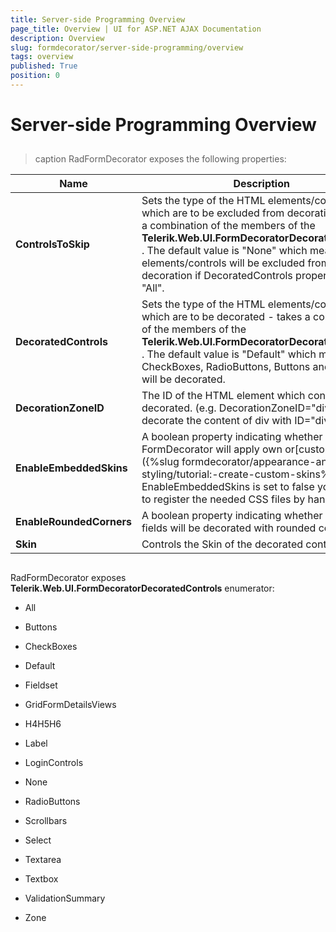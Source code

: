 ```yaml
---
title: Server-side Programming Overview
page_title: Overview | UI for ASP.NET AJAX Documentation
description: Overview
slug: formdecorator/server-side-programming/overview
tags: overview
published: True
position: 0
---
```


# Server-side Programming Overview



## 


>caption RadFormDecorator exposes the following properties:

|  __Name__  |  __Description__  |
| ------ | ------ |
| __ControlsToSkip__ |Sets the type of the HTML elements/controls which are to be excluded from decoration - takes a combination of the members of the __Telerik.Web.UI.FormDecoratorDecoratedControls__ . The default value is "None" which means that no elements/controls will be excluded from decoration if DecoratedControls property is set to "All".|
| __DecoratedControls__ |Sets the type of the HTML elements/controls which are to be decorated - takes a combination of the members of the __Telerik.Web.UI.FormDecoratorDecoratedControls__ . The default value is "Default" which means CheckBoxes, RadioButtons, Buttons and Scrollbars will be decorated.|
| __DecorationZoneID__ |The ID of the HTML element which content will be decorated. (e.g. DecorationZoneID="div1" will decorate the content of div with ID="div1")|
| __EnableEmbeddedSkins__ |A boolean property indicating whether the FormDecorator will apply own or[custom Skin]({%slug formdecorator/appearance-and-styling/tutorial:-create-custom-skins%})(e.g. If EnableEmbeddedSkins is set to false you will have to register the needed CSS files by hand.)|
| __EnableRoundedCorners__ |A boolean property indicating whether the Input fields will be decorated with rounded corners.|
| __Skin__ |Controls the Skin of the decorated controls|

## 

RadFormDecorator exposes __Telerik.Web.UI.FormDecoratorDecoratedControls__ enumerator:

* All

* Buttons

* CheckBoxes

* Default

* Fieldset

* GridFormDetailsViews

* H4H5H6

* Label

* LoginControls

* None

* RadioButtons

* Scrollbars

* Select

* Textarea

* Textbox

* ValidationSummary

* Zone
